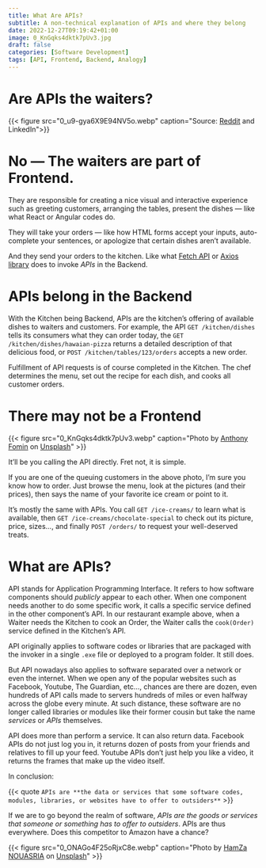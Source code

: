 ```yaml
---
title: What Are APIs?
subtitle: A non-technical explanation of APIs and where they belong
date: 2022-12-27T09:19:42+01:00
image: 0_KnGqks4dktk7pUv3.jpg
draft: false
categories: [Software Development]
tags: [API, Frontend, Backend, Analogy]
---
```


# Are APIs the waiters?

{{< figure src="0_u9-gya6X9E94NV5o.webp" caption="Source: [Reddit](https://www.reddit.com/r/ProgrammerHumor/comments/qq2m9g/explained_frontend_backend_apis/) and LinkedIn">}}


# No — The waiters are part of Frontend.

They are responsible for creating a nice visual and interactive experience such as greeting customers, arranging the tables, present the dishes — like what React or Angular codes do.

They will take your orders — like how HTML forms accept your inputs, auto-complete your sentences, or apologize that certain dishes aren’t available.

And they send your orders to the kitchen. Like what [Fetch API](https://developer.mozilla.org/en-US/docs/Web/API/Fetch_API) or [Axios library](https://axios-http.com/) does to invoke _APIs_ in the Backend.

# APIs belong in the Backend

With the Kitchen being Backend, APIs are the kitchen’s offering of available dishes to waiters and customers. For example, the API `GET /kitchen/dishes` tells its consumers what they can order today, the `GET /kitchen/dishes/hawaian-pizza` returns a detailed description of that delicious food, or `POST /kitchen/tables/123/orders` accepts a new order.

Fulfillment of API requests is of course completed in the Kitchen. The chef determines the menu, set out the recipe for each dish, and cooks all customer orders.

# There may not be a Frontend

{{< figure src="0_KnGqks4dktk7pUv3.webp" caption="Photo by [Anthony Fomin](https://unsplash.com/@aginsbrook?utm_source=medium&utm_medium=referral) on [Unsplash](https://unsplash.com/?utm_source=medium&utm_medium=referral)" >}}


It’ll be you calling the API directly. Fret not, it is simple.

If you are one of the queuing customers in the above photo, I’m sure you know how to order. Just browse the menu, look at the pictures (and their prices), then says the name of your favorite ice cream or point to it.

It’s mostly the same with APIs. You call `GET /ice-creams/` to learn what is available, then `GET /ice-creams/chocolate-special` to check out its picture, price, sizes…, and finally `POST /orders/` to request your well-deserved treats.

# What are APIs?

API stands for Application Programming Interface. It refers to how software components should _publicly_ appear to each other. When one component needs another to do some specific work, it calls a specific service defined in the other component’s API. In our restaurant example above, when a Waiter needs the Kitchen to cook an Order, the Waiter calls the `cook(Order)` service defined in the Kitchen’s API.

API originally applies to software codes or libraries that are packaged with the invoker in a single `.exe` file or deployed to a program folder. It still does.

But API nowadays also applies to software separated over a network or even the internet. When we open any of the popular websites such as Facebook, Youtube, The Guardian, etc…, chances are there are dozen, even hundreds of API calls made to servers hundreds of miles or even halfway across the globe every minute. At such distance, these software are no longer called libraries or modules like their former cousin but take the name _services_ or _APIs_ themselves.

API does more than perform a service. It can also return data. Facebook APIs do not just log you in, it returns dozen of posts from your friends and relatives to fill up your feed. Youtube APIs don’t just help you like a video, it returns the frames that make up the video itself.

In conclusion:

{{< quote  `APIs are **the data or services that some software codes, modules, libraries, or websites have to offer to outsiders**` >}}

If we are to go beyond the realm of software, _APIs are the goods or services that someone or something has to offer to outsiders_. APIs are thus everywhere. Does this competitor to Amazon have a chance?

{{< figure src="0_ONAGo4F25oRjxC8e.webp" caption="Photo by [HamZa NOUASRIA](https://unsplash.com/@hamza01nsr?utm_source=medium&utm_medium=referral) on [Unsplash](https://unsplash.com/?utm_source=medium&utm_medium=referral)" >}}

